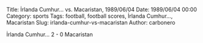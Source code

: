 Title: İrlanda Cumhur… vs. Macaristan, 1989/06/04
Date: 1989/06/04 00:00
Category: sports
Tags: football, football scores, İrlanda Cumhur…, Macaristan
Slug: irlanda-cumhur-vs-macaristan
Author: carbonero


İrlanda Cumhur… 2 - 0 Macaristan

